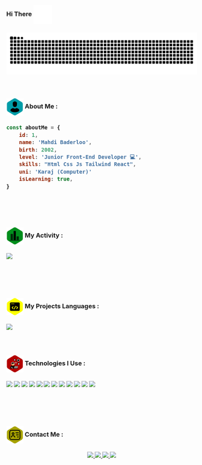 <h3>Hi There <img width="50px" align="center" src="https://raw.githubusercontent.com/mahdibaderloo/mahdibaderloo/d73780c2ef6966deac6dcfdd55f4577fd1b2ae63/hand-shake-svgrepo-com.svg" /><h3/>

<img align="center" src="https://raw.githubusercontent.com/mahdibaderloo/mahdibaderloo/b4b7ef19df3a3bd2dbb1b7c719146c73736a0c7b/github-user-contribution.svg" />

<br>
<br>
<br>

<h3><img width="45px" align="center" src="https://raw.githubusercontent.com/mahdibaderloo/mahdibaderloo/168c99eb420b32c8a590297f09d3378245b935dc/person-2-svgrepo-com.svg" /> About Me : <h3/>

```javascript
const aboutMe = {
    id: 1,
    name: 'Mahdi Baderloo',
    birth: 2002,
    level: 'Junior Front-End Developer 💻',
    skills: "Html Css Js Tailwind React",
    uni: 'Karaj (Computer)'
    isLearning: true,
}
```
<br>
<br>
<br>

<h3><img width="45px" align="center" src="https://raw.githubusercontent.com/mahdibaderloo/mahdibaderloo/69e285059d61381f5a0110b67d0050d536a210f3/chart-svgrepo-com.svg" /> My Activity : <h3/>

![](https://github-readme-stats.vercel.app/api?username=mahdibaderloo&show_icons=true&theme=tokyonight)

<br>
<br>
<br>

<h3><img width="45px" align="center" src="https://raw.githubusercontent.com/mahdibaderloo/mahdibaderloo/48c7e3f678a731d2b6bfa835cedc9ccc2d34a161/coding.svg" /> My Projects Languages : <h3/>

<img src="https://github-readme-stats.vercel.app/api/top-langs/?username=mahdibaderloo">

<br>
<br>
<br>

<h3><img width="45px" align="center" src="https://raw.githubusercontent.com/mahdibaderloo/mahdibaderloo/e7afa5dca36c11112802840a2a983fb4813a4e94/connection-internet-communication-svgrepo-com.svg" /> Technologies I Use : <h3/>

<!--![](https://img.shields.io/badge/typescript-%23007ACC.svg?style=for-the-badge&logo=typescript&logoColor=white)
![](https://img.shields.io/badge/Next-black?style=for-the-badge&logo=next.js&logoColor=white)
![](https://img.shields.io/badge/redux-%23593d88.svg?style=for-the-badge&logo=redux&logoColor=white)
![](https://img.shields.io/badge/-React%20Query-FF4154?style=for-the-badge&logo=react%20query&logoColor=white)
![](https://img.shields.io/badge/React_Router-CA4245?style=for-the-badge&logo=react-router&logoColor=white)
![](https://img.shields.io/badge/Context--Api-000000?style=for-the-badge&logo=react)
![](https://img.shields.io/badge/node.js-6DA55F?style=for-the-badge&logo=node.js&logoColor=white)
![](https://img.shields.io/badge/deno%20js-000000?style=for-the-badge&logo=deno&logoColor=white)
![](https://img.shields.io/badge/MongoDB-%234ea94b.svg?style=for-the-badge&logo=mongodb&logoColor=white)
![](https://img.shields.io/badge/mysql-4479A1.svg?style=for-the-badge&logo=mysql&logoColor=white)
![](https://img.shields.io/badge/-GraphQL-E10098?style=for-the-badge&logo=graphql&logoColor=white)
![](https://img.shields.io/badge/react_native-%2320232a.svg?style=for-the-badge&logo=react&logoColor=%2361DAFB)
![](https://img.shields.io/badge/Electron-191970?style=for-the-badge&logo=Electron&logoColor=white)
![](https://img.shields.io/badge/threejs-black?style=for-the-badge&logo=three.js&logoColor=white)
![](https://img.shields.io/badge/docker-%230db7ed.svg?style=for-the-badge&logo=docker&logoColor=white)
![](https://img.shields.io/badge/ESLint-4B3263?style=for-the-badge&logo=eslint&logoColor=white)
![](https://img.shields.io/badge/webpack-%238DD6F9.svg?style=for-the-badge&logo=webpack&logoColor=black)-->

![](https://img.shields.io/badge/HTML5-E34F26?style=for-the-badge&logo=html5&logoColor=white)
![](https://img.shields.io/badge/CSS3-1572B6?style=for-the-badge&logo=css3&logoColor=white)
![](https://img.shields.io/badge/Tailwind_CSS-38B2AC?style=for-the-badge&logo=tailwind-css&logoColor=white)
![](https://img.shields.io/badge/JavaScript-323330?style=for-the-badge&logo=javascript&logoColor=F7DF1E)
![](https://img.shields.io/badge/react-%2320232a.svg?style=for-the-badge&logo=react&logoColor=%2361DAFB)
![](https://img.shields.io/badge/GIT-E44C30?style=for-the-badge&logo=git&logoColor=white)
![](https://img.shields.io/badge/GitHub-100000?style=for-the-badge&logo=github&logoColor=white)
![](https://img.shields.io/badge/GitKraken-179287?style=for-the-badge&logo=GitKraken&logoColor=white)
![](https://img.shields.io/badge/GitLab-330F63?style=for-the-badge&logo=gitlab&logoColor=white)
![](https://img.shields.io/badge/npm-CB3837?style=for-the-badge&logo=npm&logoColor=white)
![](https://img.shields.io/badge/VSCode-0078D4?style=for-the-badge&logo=visual%20studio%20code&logoColor=white)
![](https://img.shields.io/badge/Adobe%20Photoshop-31A8FF?style=for-the-badge&logo=Adobe%20Photoshop&logoColor=black)

<br>
<br>
<br>

<h3><img width="45px" align="center" src="https://raw.githubusercontent.com/mahdibaderloo/mahdibaderloo/e7afa5dca36c11112802840a2a983fb4813a4e94/personalcard-svgrepo-com.svg" /> Contact Me : <h3/>
    
<p align="center">
    <a href="https://www.instagram.com/mahdi.baderloo">
    <img src="https://img.shields.io/badge/Instagram-mahdi.baderloo-purple?style=flat&logo=instagram" />
    <a/>
    <a href="https://t.me/mahdibaderloo">
    <img src="https://img.shields.io/badge/Telegram-mahdibaderloo-blue?style=flat&logo=telegram" />
    <a/>
    <a href="https://mailto:mahdi.baderloo.230@gmail.com">
    <img src="https://img.shields.io/badge/Gmail-mahdi.baderloo.230@gmail.com-red?style=flat&logo=gmail" />
    <a/>
    <a href="https://gitlab.com/mahdibaderloo">
    <img src="https://img.shields.io/badge/Gitlab-mahdibaderloo-orange?style=flat&logo=gitlab" />
    <a/>
<p/>

